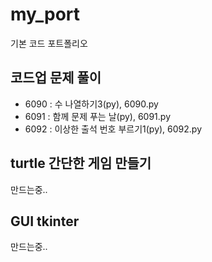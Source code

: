 # my_port
기본 코드 포트폴리오

## 코드업 문제 풀이
- 6090 : 수 나열하기3(py), 6090.py
- 6091 : 함께 문제 푸는 날(py), 6091.py
- 6092 : 이상한 출석 번호 부르기1(py), 6092.py
## turtle 간단한 게임 만들기
만드는중..

## GUI tkinter
만드는중..
